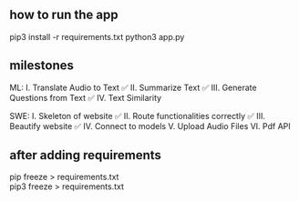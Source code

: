 ## how to run the app
pip3 install -r requirements.txt
python3 app.py

## milestones
ML: 
I. Translate Audio to Text ✅
II. Summarize Text ✅
III. Generate Questions from Text ✅
IV. Text Similarity 

SWE:
I. Skeleton of website ✅
II. Route functionalities correctly ✅
III. Beautify website ✅
IV. Connect to models
V. Upload Audio Files
VI. Pdf API

## after adding requirements
pip freeze > requirements.txt    
pip3 freeze > requirements.txt    